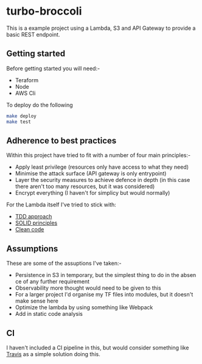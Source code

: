 # turbo-broccoli

This is a example project using a Lambda, S3 and API Gateway to provide a basic REST endpoint.

## Getting started

Before getting started you will need:-

- Teraform
- Node
- AWS Cli

To deploy do the following

```bash
make deploy
make test
```

## Adherence to best practices

Within this project have tried to fit with a number of four main principles:-

- Apply least privilege (resources only have access to what they need)
- Minimise the attack surface (API gateway is only entrypoint)
- Layer the security measures to achieve defence in depth (in this case there aren't too many resources, but it was considered)
- Encrypt everything (I haven't for simplicy but would normally)

For the Lambda itself I've tried to stick with:

- [TDD approach](https://en.wikipedia.org/wiki/Test-driven_development)
- [SOLID principles](https://en.wikipedia.org/wiki/SOLID)
- [Clean code](https://en.wikipedia.org/wiki/Robert_C._Martin)

## Assumptions

These are some of the assuptions I've taken:-

- Persistence in S3 in temporary, but the simplest thing to do in the absence of any further requirement
- Observability more thought would need to be given to this
- For a larger project I'd organise my TF files into modules, but it doesn't make sense here
- Optimize the lambda by using something like Webpack
- Add in static code analysis

## CI

I haven't included a CI pipeline in this, but would consider something like [Travis](https://travis-ci.org/getting_started) as a simple solution doing this.
